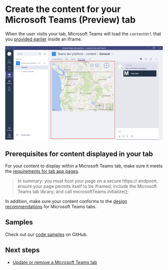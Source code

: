 ﻿# Create the content for your Microsoft Teams (Preview) tab

When the user visits your tab, Microsoft Teams will load the `contentUrl` that you [provided earlier](createtabconfigui.md) inside an iframe.

!["Tab with iframed content highlighted."](images/tab_content.png)

## Prerequisites for content displayed in your tab

For your content to display within a Microsoft Teams tab, make sure it meets the [requirements for tab app pages](tabprerequisites.md).

>In summary: you must host your page on a secure https:// endpoint, ensure your page permits itself to be iframed, include the Microsoft Teams tab library, and call microsoftTeams.initialize();

In addition, make sure your content conforms to the [design recommendations](design.md) for Microsoft Teams tabs.

## Samples

Check out our [code samples](samples.md) on GitHub.

## Next steps

* [Update or remove a Microsoft Teams tab](updateremovetab.md)

